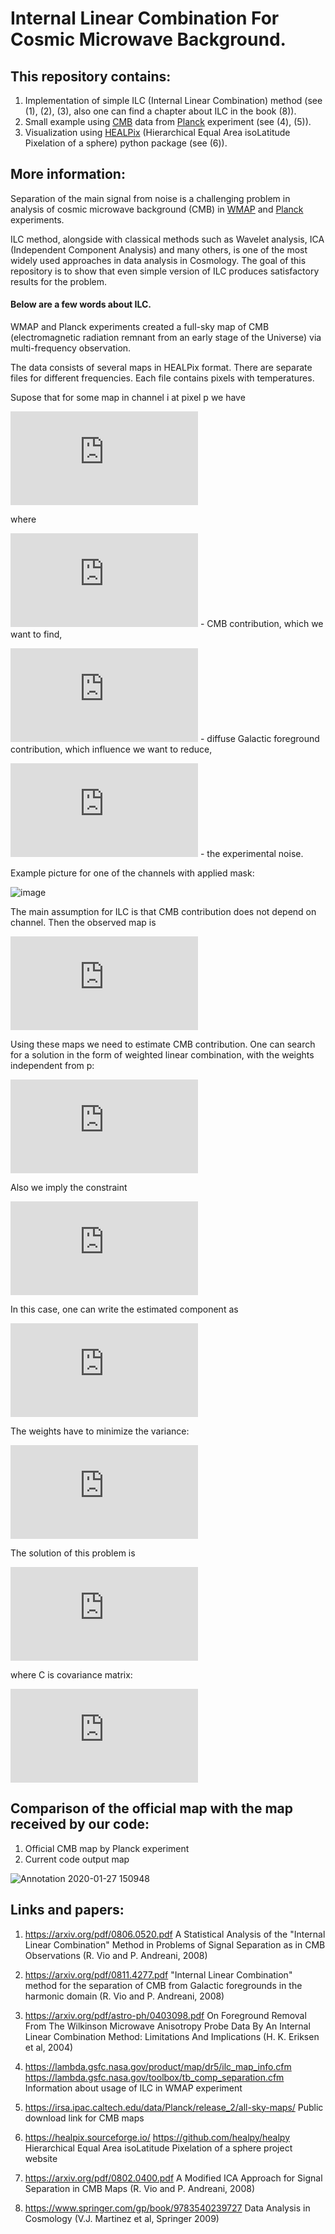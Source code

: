 # Internal Linear Combination For Cosmic Microwave Background.


## This repository contains:

  1) Implementation of simple ILC (Internal Linear Combination) method (see (1), (2), (3), also one can find a chapter about ILC in the book (8)).
  2) Small example using [CMB](https://en.wikipedia.org/wiki/Cosmic_microwave_background) data from [Planck](https://en.wikipedia.org/wiki/Planck_(spacecraft)) experiment (see (4), (5)).
  3) Visualization using [HEALPix](https://en.wikipedia.org/wiki/HEALPix) (Hierarchical Equal Area isoLatitude Pixelation of a sphere) python package (see (6)).

## More information:

Separation of the main signal from noise is a challenging problem in analysis of cosmic microwave background (CMB) in [WMAP](https://en.wikipedia.org/wiki/Wilkinson_Microwave_Anisotropy_Probe) and [Planck](https://en.wikipedia.org/wiki/Planck_(spacecraft)) experiments.

ILC method, alongside with classical methods such as Wavelet analysis, ICA (Independent Component Analysis) and many others, is one of the most widely used approaches in data analysis in Cosmology. The goal of this repository is to show that even simple version of ILC produces satisfactory results for the problem.

#### Below are a few words about ILC.

WMAP and Planck experiments created a full-sky map of CMB (electromagnetic radiation remnant from an early stage of the Universe) via multi-frequency observation. 

The data consists of several maps in HEALPix format. There are separate files for different frequencies. Each file contains pixels with temperatures.

Supose that for some map in channel i at pixel p we have

![](https://latex.codecogs.com/gif.latex?S%5E%7B%28i%29%7D%28p%29%20%3D%20%5COmega_%7BCMB%7D%20%5E%7B%28i%29%7D%28p%29%20&plus;%20S%5E%7B%28i%29%7D_%7Bf%7D%28p%29%20&plus;%20%5Cmathcal%7BN%7D%5E%7Bi%7D%28p%29)

where  

![](https://latex.codecogs.com/gif.latex?%5COmega_%7BCMB%7D%20%5E%7B%28i%29%7D%28p%29) - CMB contribution, which we want to find,

![](https://latex.codecogs.com/gif.latex?S%5E%7B%28i%29%7D_%7Bf%7D%28p%29) - diffuse Galactic foreground contribution, which influence we want to reduce,  

![](https://latex.codecogs.com/gif.latex?%5Cmathcal%7BN%7D%5E%7Bi%7D%28p%29) -  the experimental noise.

Example picture for one of the channels with applied mask: 

![image](https://user-images.githubusercontent.com/48928457/74084186-bbc77580-4a7d-11ea-83be-5e417a2fc3d9.png)

The main assumption for ILC is that CMB contribution does not depend on channel. Then the observed map is

![](https://latex.codecogs.com/gif.latex?S%5E%7B%28i%29%7D%28p%29%20%3D%20%5COmega_%7BCMB%7D%28p%29%20&plus;%20S%5E%7B%28i%29%7D_%7Bf%7D%28p%29%20&plus;%20%5Cmathcal%7BN%7D%5E%7Bi%7D%28p%29)

Using these maps we need to estimate CMB contribution.
One can search for a solution in the form of weighted linear combination, with the weights independent from p: 

![](https://latex.codecogs.com/gif.latex?%5Cwidetilde%7B%5COmega%7D_%7BCMB%7D%28p%29%20%3D%20%5Csum_%7Bi%3D1%7D%5E%7BN_a%7D%20%5Comega_i%20S%5E%7B%28i%29%7D%28p%29)

Also we imply the constraint 

![](https://latex.codecogs.com/gif.latex?%5Csum_%7Bi%3D1%7D%5E%7BN_a%7D%20%5Comega_i%20%3D%201) 

In this case, one can write the estimated component as

![](https://latex.codecogs.com/gif.latex?%5Cwidetilde%7B%5COmega%7D_%7BCMB%7D%28p%29%20%3D%20%5COmega_%7BCMB%7D%28p%29%20&plus;%20%5Csum_%7Bi%3D1%7D%5E%7BN_a%7D%20%5Comega_i%20%5Cleft%28%20S%5E%7B%28i%29%7D_%7Bf%7D%28p%29%20&plus;%20%5Cmathcal%7BN%7D%5E%7Bi%7D%28p%29%20%5Cright%29)

The weights have to minimize the variance:

![](https://latex.codecogs.com/gif.latex?%5C%7B%5Comega_i%5C%7D%20%3D%20%5Coperatorname*%7Bargmin%7D_%7B%5C%7B%5Comega_i%5C%7D%7D%20%5Cleft%28%20Var%5Cleft%5B%5COmega_%7BCMB%7D%28p%29%5Cright%5D%20&plus;%20Var%5Cleft%5B%5Csum_%7Bi%3D1%7D%5E%7BN_a%7D%20%5Comega_i%20%5Cleft%28%20S%5E%7B%28i%29%7D_%7Bf%7D%28p%29%20&plus;%20%5Cmathcal%7BN%7D%5E%7Bi%7D%28p%29%20%5Cright%29%20%5Cright%5D%5Cright%20%29)

The solution of this problem is 

![](https://latex.codecogs.com/gif.latex?%5Comega_i%20%3D%20%5Cfrac%7B%5Csum_%7Bj%3D1%7D%5E%7Bk%7DC%5E%7B-1%7D_%7Bij%7D%7D%7B%5Csum_%7Bl%3D1%7D%5E%7Bk%7D%5Csum_%7Bj%3D1%7D%5E%7Bk%7DC%5E%7B-1%7D_%7Blj%7D%7D)

where C is covariance matrix:

![](https://latex.codecogs.com/gif.latex?C_%7Bij%7D%20%3D%20%5Clangle%20%5CDelta%20S_i%20%5CDelta%20S_j%5Crangle)

## Comparison of the official map with the map received by our code:
  1) Official CMB map by Planck experiment
  2) Current code output map

![Annotation 2020-01-27 150948](https://user-images.githubusercontent.com/46852371/73173740-1fb17c00-4117-11ea-83a2-52c6fae0467c.jpg)


## Links and papers: 

  1)  https://arxiv.org/pdf/0806.0520.pdf A Statistical Analysis of the "Internal Linear Combination" Method in Problems of Signal Separation as in CMB Observations (R. Vio and P. Andreani, 2008)
  
  2)  https://arxiv.org/pdf/0811.4277.pdf "Internal Linear Combination" method for the separation of CMB
from Galactic foregrounds in the harmonic domain (R. Vio and P. Andreani, 2008)

  3)  https://arxiv.org/pdf/astro-ph/0403098.pdf On Foreground Removal From The Wilkinson Microwave Anisotropy Probe Data By An Internal Linear Combination Method: Limitations And Implications (H. K. Eriksen et al, 2004)
  
  4)  https://lambda.gsfc.nasa.gov/product/map/dr5/ilc_map_info.cfm 
      https://lambda.gsfc.nasa.gov/toolbox/tb_comp_separation.cfm Information about usage of ILC in WMAP experiment
  
  5)  https://irsa.ipac.caltech.edu/data/Planck/release_2/all-sky-maps/ Public download link for CMB maps

  6)  https://healpix.sourceforge.io/
      https://github.com/healpy/healpy Hierarchical Equal Area isoLatitude Pixelation of a sphere project website
      
  7)  https://arxiv.org/pdf/0802.0400.pdf A Modified ICA Approach for Signal Separation in CMB Maps (R. Vio and P. Andreani, 2008)
  
  8)  https://www.springer.com/gp/book/9783540239727 Data Analysis in Cosmology (V.J. Martinez et al, Springer 2009)
